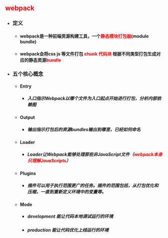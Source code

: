 ## <font color='red'>webpack </font>





- ### 定义

  - #### webpack是一种前端资源构建工具，一个<font color='red'>静态模块打包器</font>(module bundle)

  - ####  webpack会将css js 等文件打包 <font color='red'>chunk 代码块</font> 根据不同类型打包生成对应的静态资源<font color='red'>bundle</font> 



- ### 五个核心概念

  - #### Entry

    - ##### 入口指示Webpack以哪个文件为入口起点开始进行打包，分析内部依赖图
    
  - #### Output
  
    - ##### 输出指示打包后的资源bundles输出到哪里，已经如何命名
  
  - #### Loader
  
    - ##### Loader让Webpack能够处理那些非JavaScript文件（<font color='red'>webpack本身只理解JavaScripts</font>）
  
  - #### Plugins
  
    - ##### 插件可以用于执行范围更广的任务。插件的范围包括，从打包优化和压缩，一直到重新定义环境中的变量等。
  
  - #### Mode
  
    - ##### development 能让代码本地调试运行的环境
  
    - ##### production  能让代码优化上线运行的环境





